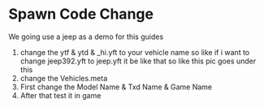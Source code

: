 <h1>Spawn Code Change</h1>

<p>We going use a jeep as a demo for this guides</p>

<ol>
  <li>change the ytf & ytd & _hi.yft to your vehicle name so like if i want to change jeep392.yft to jeep.yft it be like that so like this pic goes under this</li>
  <li> change the Vehicles.meta</li>
  <li>First change the Model Name & Txd Name & Game Name</li>
  <li>After that test it in game
  </li>
</ol> 
